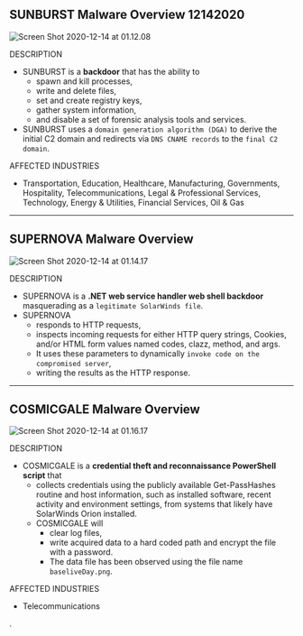 




## SUNBURST Malware Overview 12142020

![Screen Shot 2020-12-14 at 01.12.08](https://i.imgur.com/HhokYyN.png)

DESCRIPTION
- SUNBURST is a **backdoor** that has the ability to
  - spawn and kill processes,
  - write and delete files,
  - set and create registry keys,
  - gather system information,
  - and disable a set of forensic analysis tools and services.
- SUNBURST uses a `domain generation algorithm (DGA)` to derive the initial C2 domain and redirects via `DNS CNAME records` to the `final C2 domain`.


AFFECTED INDUSTRIES
- Transportation, Education, Healthcare, Manufacturing, Governments, Hospitality, Telecommunications, Legal & Professional Services, Technology, Energy & Utilities, Financial Services, Oil & Gas


---


## SUPERNOVA Malware Overview

![Screen Shot 2020-12-14 at 01.14.17](https://i.imgur.com/fOMrRgZ.png)

DESCRIPTION
- SUPERNOVA is a **.NET web service handler web shell backdoor** masquerading as a `legitimate SolarWinds file`.
- SUPERNOVA
  - responds to HTTP requests,
  - inspects incoming requests for either HTTP query strings, Cookies, and/or HTML form values named codes, clazz, method, and args.
  - It uses these parameters to dynamically `invoke code on the compromised server`,
  - writing the results as the HTTP response.





---


## COSMICGALE Malware Overview

![Screen Shot 2020-12-14 at 01.16.17](https://i.imgur.com/64d5Pup.png)

DESCRIPTION
- COSMICGALE is a **credential theft and reconnaissance PowerShell script** that 
  - collects credentials using the publicly available Get-PassHashes routine and host information, such as installed software, recent activity and environment settings, from systems that likely have SolarWinds Orion installed. 
  - COSMICGALE will 
    - clear log files, 
    - write acquired data to a hard coded path and encrypt the file with a password. 
    - The data file has been observed using the file name `baseliveDay.png`.

AFFECTED INDUSTRIES
- Telecommunications









.
